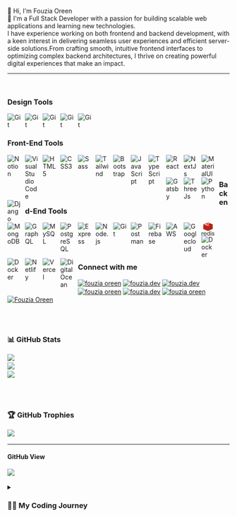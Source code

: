 
👋 Hi, I'm Fouzia Oreen </br>
🚀 I'm a Full Stack Developer with a passion for building scalable web applications and learning new technologies.</br>
I have experience working on both frontend and backend development, with a keen interest in delivering seamless user experiences and efficient server-side solutions.From crafting smooth, intuitive frontend interfaces to optimizing complex backend architectures, I thrive on creating powerful digital experiences that make an impact.


---
</br>

<!-- DESIGN - TOOLS -->
<h3 align="left">Design Tools</h3>
<p align="left"> 
<img align="left" alt="Git" width="30px" src="https://cdn.jsdelivr.net/gh/devicons/devicon@latest/icons/blender/blender-original.svg" style="padding-right:10px;" />
<img align="left" alt="Git" width="30px" src="https://www.vectorlogo.zone/logos/framer/framer-icon.svg" style="padding-right:10px;" />
<img align="left" alt="Git" width="30px" src="https://www.vectorlogo.zone/logos/figma/figma-icon.svg" style="padding-right:10px;" />
<img align="left" alt="Git" width="30px" src="https://cdn.jsdelivr.net/gh/devicons/devicon@latest/icons/photoshop/photoshop-original.svg" style="padding-right:10px;" />
<img align="left" alt="Git" width="30px" src="https://cdn.jsdelivr.net/gh/devicons/devicon@latest/icons/illustrator/illustrator-line.svg" style="padding-right:10px;" />
</p>

</br>
</br>

<!-- FRONTEND - TOOLS -->
### Front-End Tools
<img align="left" alt="Notion" width="30px" src="https://cdn.jsdelivr.net/gh/devicons/devicon@latest/icons/notion/notion-original.svg" style="padding-right:10px;" />
<img align="left" alt="Visual Studio Code" width="30px" src="https://cdn.jsdelivr.net/gh/devicons/devicon/icons/vscode/vscode-original.svg" style="padding-right:10px;" />
<img align="left" alt="HTML5" width="30px" src="https://cdn.jsdelivr.net/gh/devicons/devicon/icons/html5/html5-original.svg" style="padding-right:10px;" />
<img align="left" alt="CSS3" width="30px" src="https://cdn.jsdelivr.net/gh/devicons/devicon/icons/css3/css3-original.svg" style="padding-right:10px;" />
<img align="left" alt="Sass" width="30px" src="https://cdn.jsdelivr.net/gh/devicons/devicon/icons/sass/sass-original.svg" style="padding-right:10px;" />
<img align="left" alt="Tailwind" width="30px" src="https://cdn.jsdelivr.net/gh/devicons/devicon@latest/icons/tailwindcss/tailwindcss-original.svg" style="padding-right:10px;" />
<img align="left" alt="Bootstrap" width="30px" src="https://cdn.jsdelivr.net/gh/devicons/devicon@latest/icons/bootstrap/bootstrap-original.svg" style="padding-right:10px;" />
<img align="left" alt="JavaScript" width="30px" src="https://cdn.jsdelivr.net/gh/devicons/devicon/icons/javascript/javascript-original.svg" style="padding-right:10px;" />
<img align="left" alt="TypeScript" width="30px" src="https://cdn.jsdelivr.net/gh/devicons/devicon@latest/icons/typescript/typescript-original.svg" style="padding-right:10px;" />
<img align="left" alt="React" width="30px" src="https://cdn.jsdelivr.net/gh/devicons/devicon/icons/react/react-original.svg" style="padding-right:10px;" />
<img align="left" alt="NextJs" width="30px"  src="https://cdn.jsdelivr.net/gh/devicons/devicon@latest/icons/nextjs/nextjs-original.svg" style="padding-right:10px;" />
<img align="left" alt="MaterialUI" width="30px" src="https://cdn.jsdelivr.net/gh/devicons/devicon@latest/icons/materialui/materialui-original.svg" style="padding-right:10px;" />
<img align="left" alt="Gatsby" width="30px" src="https://cdn.jsdelivr.net/gh/devicons/devicon/icons/gatsby/gatsby-original.svg" style="padding-right:10px;" />
<img align="left" alt="ThreeJs" width="30px" src="https://global.discourse-cdn.com/flex035/uploads/threejs/optimized/2X/e/e4f86d2200d2d35c30f7b1494e96b9595ebc2751_2_496x500.png" style="padding-right:10px;" />
<img align="left" alt="Python" width="30px"  src="https://cdn.jsdelivr.net/gh/devicons/devicon@latest/icons/python/python-original.svg" style="padding-right:10px;" />
<img align="left" alt="Django" width="30px" src="https://cdn.jsdelivr.net/gh/devicons/devicon@latest/icons/django/django-plain.svg" style="padding-right:10px;" />

</br>
</br>

<!-- BACKEND - TOOLS -->
### Backend-End Tools

<img align="left" alt="MongoDB" width="30px" src="https://cdn.jsdelivr.net/gh/devicons/devicon/icons/mongodb/mongodb-original.svg" style="padding-right:10px;" />
<img align="left" alt="GraphQL" width="30px" src="https://cdn.jsdelivr.net/gh/devicons/devicon/icons/graphql/graphql-plain.svg" style="padding-right:10px;" />
<img align="left" alt="MySQL" width="30px" src="https://cdn.jsdelivr.net/gh/devicons/devicon/icons/mysql/mysql-original.svg" style="padding-right:10px;" />
<img align="left" alt="PostgreSQL" width="30px" src="https://cdn.jsdelivr.net/gh/devicons/devicon@latest/icons/postgresql/postgresql-original.svg" style="padding-right:10px;" />
<img align="left" alt="Express" width="30px" src="https://cdn.jsdelivr.net/gh/devicons/devicon@latest/icons/express/express-original.svg" style="padding-right:10px;" />
<img align="left" alt="Node.js" width="30px" src="https://cdn.jsdelivr.net/gh/devicons/devicon/icons/nodejs/nodejs-original.svg" style="padding-right:10px;" />
<img align="left" alt="Git" width="30px" src="https://cdn.jsdelivr.net/gh/devicons/devicon/icons/git/git-original.svg" style="padding-right:10px;" />
<img align="left" alt="Postman" width="30px" src="https://cdn.jsdelivr.net/gh/devicons/devicon@latest/icons/postman/postman-original.svg" style="padding-right:10px;" />
<img align="left" alt="Firebase" width="30px" src="https://cdn.jsdelivr.net/gh/devicons/devicon@latest/icons/firebase/firebase-original.svg" style="padding-right:10px;" />
<img align="left" alt="AWS" width="30px" src="https://cdn.jsdelivr.net/gh/devicons/devicon@latest/icons/amazonwebservices/amazonwebservices-original-wordmark.svg" style="padding-right:10px;" />
<img align="left" alt="Googlecloud" width="30px" src="https://cdn.jsdelivr.net/gh/devicons/devicon@latest/icons/googlecloud/googlecloud-original.svg" style="padding-right:10px;" />
<img align="left" alt="Redis" width="30px" src="https://raw.githubusercontent.com/devicons/devicon/master/icons/redis/redis-original-wordmark.svg" style="padding-right:10px;" />
<img align="left" alt="Docker" width="30px" src="https://cdn.jsdelivr.net/gh/devicons/devicon@latest/icons/docker/docker-original.svg" style="padding-right:10px;" />
<img align="left" alt="Docker" width="30px" src="https://www.vectorlogo.zone/logos/sqlite/sqlite-icon.svg" style="padding-right:10px;" />
<img align="left" alt="Netlify" width="30px" src="https://cdn.jsdelivr.net/gh/devicons/devicon@latest/icons/netlify/netlify-original.svg" style="padding-right:10px;" />
<img align="left" alt="Vercel" width="30px" src="https://cdn.jsdelivr.net/gh/devicons/devicon@latest/icons/vercel/vercel-original.svg" style="padding-right:10px;" />
<img align="left" alt="DigitalOcean" width="30px" src="https://cdn.jsdelivr.net/gh/devicons/devicon@latest/icons/digitalocean/digitalocean-original.svg" style="padding-right:10px;" />




</br>
</br>
</br>
</br>


<!--  SOCIAL - ICONS -->
### Connect with me
<a href="https://linkedin.com/in/fouzia oreen" target="blank" ><img align="center" src="https://raw.githubusercontent.com/rahuldkjain/github-profile-readme-generator/master/src/images/icons/Social/linked-in-alt.svg" alt="fouzia oreen" height="30" width="40" /></a>
<a href="https://fb.com/fouzia.dev" target="blank"><img align="center" src="https://raw.githubusercontent.com/rahuldkjain/github-profile-readme-generator/master/src/images/icons/Social/facebook.svg" alt="fouzia.dev" height="30" width="40" /></a>
<a href="https://instagram.com/fouzia.dev" target="blank"><img align="center" src="https://raw.githubusercontent.com/rahuldkjain/github-profile-readme-generator/master/src/images/icons/Social/instagram.svg" alt="fouzia.dev" height="30" width="40" /></a>
<a href="https://dribbble.com/fouzia oreen" target="blank"><img align="center" src="https://raw.githubusercontent.com/rahuldkjain/github-profile-readme-generator/master/src/images/icons/Social/dribbble.svg" alt="fouzia oreen" height="30" width="40" /></a>
<a href="https://www.youtube.com/c/fouzia.dev" target="blank"><img align="center" src="https://raw.githubusercontent.com/rahuldkjain/github-profile-readme-generator/master/src/images/icons/Social/youtube.svg" alt="fouzia.dev" height="30" width="40" /></a>
<a href="https://www.leetcode.com/fouzia oreen" target="blank"><img align="center" src="https://raw.githubusercontent.com/rahuldkjain/github-profile-readme-generator/master/src/images/icons/Social/leet-code.svg" alt="fouzia oreen" height="30" width="40" /></a>
<a href="https://www.buymeacoffee.com/Fouzia Oreen"> <img src="https://cdn.buymeacoffee.com/buttons/v2/default-yellow.png" height="30" width="130" alt="Fouzia Oreen" align="center" /></a>


</br>
</br>

<!--  GITHUB - STATS -->
### 📊 GitHub Stats
![](https://github-readme-stats.vercel.app/api?username=Fouzia-Oreen&theme=transparent&hide_border=false&include_all_commits=true&count_private=false)</br>
![](https://github-readme-streak-stats.herokuapp.com/?user=Fouzia-Oreen&theme=transparent&hide_border=false)<br/>
![](https://github-readme-stats.vercel.app/api/top-langs/?username=Fouzia-Oreen&theme=transparent&hide_border=false&include_all_commits=true&count_private=false&layout=compact)

</br>
</br>

### 🏆 GitHub Trophies
![](https://github-profile-trophy.vercel.app/?username=Fouzia-Oreen&theme=radical&no-frame=true&no-bg=true&margin-w=4)


---
####  GitHub View
[![](https://visitcount.itsvg.in/api?id=Fouzia-Oreen&icon=0&color=12)](https://visitcount.itsvg.in)


<details>
 <summary><h3>👨‍💻 My Coding Journey</h3></summary>
  My journey into development began with curiosity. I started by experimenting with HTML, CSS, and JavaScript, which quickly turned into a passion for building things from scratch. As I dove deeper, I discovered full-stack development—the perfect blend of frontend creativity and backend logic.

Learning Node.js, React, and databases like MongoDB allowed me to craft complete web applications. My first team project taught me the importance of collaboration, code quality, and version control, while challenges like cloud deployment and performance optimization pushed me further.

🎯 Goals:
Today, I’m focused on creating scalable, efficient solutions while staying on top of emerging technologies like serverless architecture and AI-powered apps. The journey never ends, and I’m excited about what’s next! Enhance performance optimization skills for large-scale apps. Contribute to open-source projects. Build side projects that solve real-world problems.



